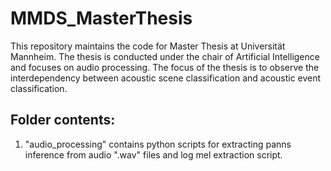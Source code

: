 # MMDS_MasterThesis
This repository maintains the code for Master Thesis at Universität Mannheim. The thesis is conducted under the chair of Artificial Intelligence and focuses on audio processing. The focus of the thesis is to observe the interdependency between acoustic scene classification and acoustic event classification.

## Folder contents:
  1. "audio_processing" contains python scripts for extracting panns inference from audio ".wav" files and log mel extraction script.
